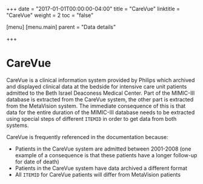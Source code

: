 +++
date = "2017-01-01T00:00:00-04:00"
title = "CareVue"
linktitle = "CareVue"
weight = 2
toc = "false"

[menu]
  [menu.main]
    parent = "Data details"

+++

# CareVue

CareVue is a clinical information system provided by Philips which archived and displayed clinical data at the bedside for intensive care unit patients admitted to the Beth Israel Deaconess Medical Center. Part of the MIMIC-III database is extracted from the CareVue system, the other part is extracted from the MetaVision system. The immediate consequence of this is that data for the entire duration of the MIMIC-III database needs to be extracted using special steps of different `ITEMID` in order to get data from both systems.

CareVue is frequently referenced in the documentation because:

* Patients in the CareVue system are admitted between 2001-2008 (one example of a consequence is that these patients have a longer follow-up for date of death)
* Patients in the CareVue system have data archived a different format
* All `ITEMID` for CareVue patients will differ from MetaVision patients
